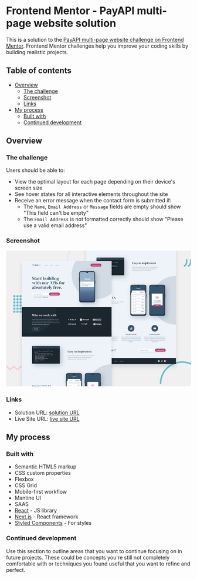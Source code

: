 # Frontend Mentor - PayAPI multi-page website solution

This is a solution to the [PayAPI multi-page website challenge on Frontend Mentor](https://www.frontendmentor.io/challenges/payapi-multipage-website-FDLR1Y11e). Frontend Mentor challenges help you improve your coding skills by building realistic projects. 

## Table of contents

- [Overview](#overview)
  - [The challenge](#the-challenge)
  - [Screenshot](#screenshot)
  - [Links](#links)
- [My process](#my-process)
  - [Built with](#built-with)
  - [Continued development](#continued-development)
## Overview

### The challenge

Users should be able to:

- View the optimal layout for each page depending on their device's screen size
- See hover states for all interactive elements throughout the site
- Receive an error message when the contact form is submitted if:
  - The `Name`, `Email Address` or `Message` fields are empty should show "This field can't be empty"
  - The `Email Address` is not formatted correctly should show "Please use a valid email address"

### Screenshot

![](./preview.jpg)

### Links

- Solution URL: [solution URL ](https://github.com/Sammy-ch/pay-api-website-nextjs)
- Live Site URL: [live site URL](https://pay-api-website-nextjs.vercel.app/)

## My process

### Built with

- Semantic HTML5 markup
- CSS custom properties
- Flexbox
- CSS Grid
- Mobile-first workflow
- Mantine UI
- SAAS
- [React](https://reactjs.org/) - JS library
- [Next.js](https://nextjs.org/) - React framework
- [Styled Components](https://styled-components.com/) - For styles




### Continued development

Use this section to outline areas that you want to continue focusing on in future projects. These could be concepts you're still not completely comfortable with or techniques you found useful that you want to refine and perfect.


